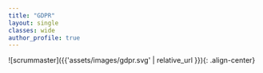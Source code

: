```yaml
---
title: "GDPR"
layout: single
classes: wide
author_profile: true
---
```


![scrummaster]({{'assets/images/gdpr.svg' | relative_url }}){: .align-center}
